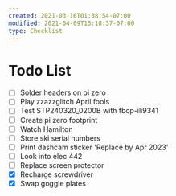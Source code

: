 ```yaml
---
created: 2021-03-16T01:38:54-07:00
modified: 2021-04-09T15:18:37-07:00
type: Checklist
---
```


# Todo List

- [ ] Solder headers on pi zero
- [ ] Play zzazzglitch April fools
- [ ] Test STP240320_0200B with fbcp-ili9341
- [ ] Create pi zero footprint
- [ ] Watch Hamilton
- [ ] Store ski serial numbers
- [ ] Print dashcam sticker 'Replace by Apr 2023'
- [ ] Look into elec 442
- [ ] Replace screen protector
- [x] Recharge screwdriver
- [x] Swap goggle plates